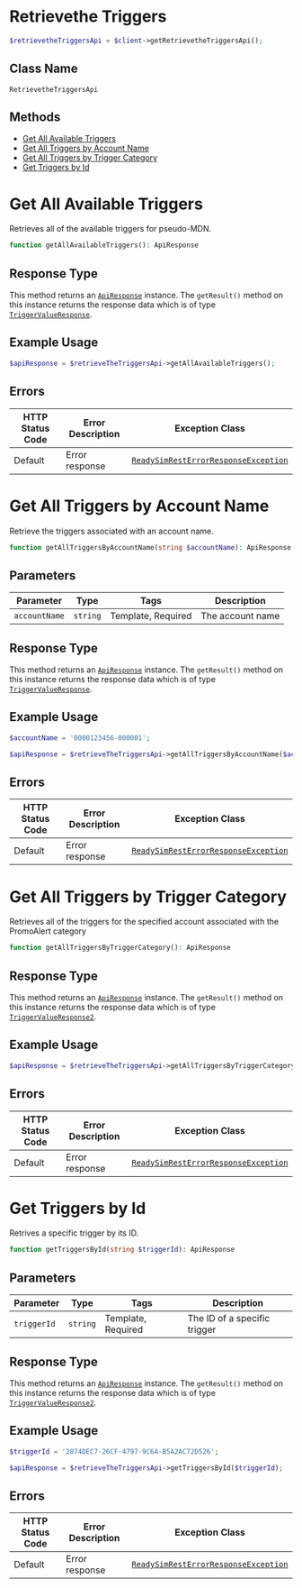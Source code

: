 # Retrievethe Triggers

```php
$retrievetheTriggersApi = $client->getRetrievetheTriggersApi();
```

## Class Name

`RetrievetheTriggersApi`

## Methods

* [Get All Available Triggers](../../doc/controllers/retrievethe-triggers.md#get-all-available-triggers)
* [Get All Triggers by Account Name](../../doc/controllers/retrievethe-triggers.md#get-all-triggers-by-account-name)
* [Get All Triggers by Trigger Category](../../doc/controllers/retrievethe-triggers.md#get-all-triggers-by-trigger-category)
* [Get Triggers by Id](../../doc/controllers/retrievethe-triggers.md#get-triggers-by-id)


# Get All Available Triggers

Retrieves all of the available triggers for pseudo-MDN.

```php
function getAllAvailableTriggers(): ApiResponse
```

## Response Type

This method returns an [`ApiResponse`](../../doc/api-response.md) instance. The `getResult()` method on this instance returns the response data which is of type [`TriggerValueResponse`](../../doc/models/trigger-value-response.md).

## Example Usage

```php
$apiResponse = $retrieveTheTriggersApi->getAllAvailableTriggers();
```

## Errors

| HTTP Status Code | Error Description | Exception Class |
|  --- | --- | --- |
| Default | Error response | [`ReadySimRestErrorResponseException`](../../doc/models/ready-sim-rest-error-response-exception.md) |


# Get All Triggers by Account Name

Retrieve the triggers associated with an account name.

```php
function getAllTriggersByAccountName(string $accountName): ApiResponse
```

## Parameters

| Parameter | Type | Tags | Description |
|  --- | --- | --- | --- |
| `accountName` | `string` | Template, Required | The account name |

## Response Type

This method returns an [`ApiResponse`](../../doc/api-response.md) instance. The `getResult()` method on this instance returns the response data which is of type [`TriggerValueResponse`](../../doc/models/trigger-value-response.md).

## Example Usage

```php
$accountName = '0000123456-000001';

$apiResponse = $retrieveTheTriggersApi->getAllTriggersByAccountName($accountName);
```

## Errors

| HTTP Status Code | Error Description | Exception Class |
|  --- | --- | --- |
| Default | Error response | [`ReadySimRestErrorResponseException`](../../doc/models/ready-sim-rest-error-response-exception.md) |


# Get All Triggers by Trigger Category

Retrieves all of the triggers for the specified account associated with the PromoAlert category

```php
function getAllTriggersByTriggerCategory(): ApiResponse
```

## Response Type

This method returns an [`ApiResponse`](../../doc/api-response.md) instance. The `getResult()` method on this instance returns the response data which is of type [`TriggerValueResponse2`](../../doc/models/trigger-value-response-2.md).

## Example Usage

```php
$apiResponse = $retrieveTheTriggersApi->getAllTriggersByTriggerCategory();
```

## Errors

| HTTP Status Code | Error Description | Exception Class |
|  --- | --- | --- |
| Default | Error response | [`ReadySimRestErrorResponseException`](../../doc/models/ready-sim-rest-error-response-exception.md) |


# Get Triggers by Id

Retrives a specific trigger by its ID.

```php
function getTriggersById(string $triggerId): ApiResponse
```

## Parameters

| Parameter | Type | Tags | Description |
|  --- | --- | --- | --- |
| `triggerId` | `string` | Template, Required | The ID of a specific trigger |

## Response Type

This method returns an [`ApiResponse`](../../doc/api-response.md) instance. The `getResult()` method on this instance returns the response data which is of type [`TriggerValueResponse2`](../../doc/models/trigger-value-response-2.md).

## Example Usage

```php
$triggerId = '2874DEC7-26CF-4797-9C6A-B5A2AC72D526';

$apiResponse = $retrieveTheTriggersApi->getTriggersById($triggerId);
```

## Errors

| HTTP Status Code | Error Description | Exception Class |
|  --- | --- | --- |
| Default | Error response | [`ReadySimRestErrorResponseException`](../../doc/models/ready-sim-rest-error-response-exception.md) |

